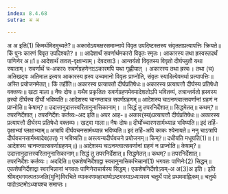 ```yaml
---
index: 8.4.68
sutra: अ अ

---
```

 अ अ इति(1) किमर्थमिदमुच्यते?॥ अकारोऽयमक्षरसमाम्नाये विवृत उपदिष्टस्तस्य संवृतताप्रत्यापत्तिः क्रियते॥ किं पुनः कारणं विवृत उपदिश्यते?॥ ॥ आदेशार्थं सवर्णार्थमकारो विवृतः स्मृतः। आकारस्य तथा ह्रस्वस्तदर्थं पाणिनेर अ॥1॥ आदेशार्थं तावत्-वृक्षाभ्याम्। देवदत्ता3। आन्तर्यतो विवृतस्य विवृतो दीर्घप्लुतौ यथा स्याताम्। सवर्णार्थं च-अकारः सवर्णग्रहणेनाऽऽकारमपि यथा गृह्णीयात् । अकारस्य तथा ह्रस्वः। तथा (च) अतिखट्वः अतिमाल इत्यत्र आकारस्य ह्रस्व उच्यमानो विवृतः प्राप्नोति, संवृतः स्यादित्येवमर्था प्रत्यापत्तिः॥ अस्ति प्रयोजनमेतत्। किं तर्हीति॥ अकारस्य प्रत्यापत्तौ दीर्घप्रतिषेधः॥ अकारस्य प्रत्यापत्तौ दीर्घस्य प्रतिषेधो वक्तव्यः॥ खटा माला॥ नैषः दोषः॥ यथैव प्रकृतितः सवर्णग्रहणमेवमादेशतोऽपि भवितव्यं, तत्रान्तर्यतो ह्रस्वस्य ह्रस्वो दीर्घस्य दीर्घो भविष्यति॥ आदेशस्य चानण्तावन्न सवर्णग्रहणम्॥ आदेशस्य चाऽनण्त्वात्सवर्णानां ग्रहणं न प्राप्नोति॥ केषाम्?॥ उदात्तानुदात्तस्वरितानुनासिकानाम्। ॥ सिद्धं तु तपरनिर्देशात्॥ सिद्धमेतत्॥ कथम्?॥ तपरनिर्देशात्। तपरनिर्देशः कर्तव्यः-अद इति॥ अपर आह-॥ अकार(स्य)प्रत्यापत्तौ दीर्घप्रतिषेधः॥ अकारस्य प्रत्यापत्तौ दीर्घस्य प्रतिषेधो वक्तव्यः। खट्वा माला॥ नैषः दोषः॥ दीर्घोच्चारणसार्मथ्यान्न भविष्यति॥ इदं तर्हि-वृक्षाभ्यां प्लक्षाभ्याम्॥ अत्रापि दीर्घवचनसार्मथ्यान्न भविष्यति॥ इदं तर्हि-अपि काकः श्येनायते॥ ननु चाऽत्रापि दीर्घवचनसार्मथ्यादेव(तत्) न भविष्यति॥ अस्त्यन्यदीर्घवचने प्रयोजनम्॥ किम्?॥ दधीयति मधूयति(1)॥ (॥ आदेशस्य चानण्त्वात्सवर्णाग्रहणम्॥)॥ आदेशस्य चाऽनण्त्वात्सवर्णानां ग्रहणं न प्राप्नोति॥ केषाम्?॥ उदात्तानुदात्तस्वरितानुनासिकानाम्॥ सिद्धं तु तपरनिर्देशात्॥ सिद्धमेतत्॥ कथम्?॥ तपरनिर्देशात्। तपरनिर्देशः कर्तव्यः। अददिति॥ एकशेषनिर्देशाद्वा स्वरानुनासिकभिन्नानां(1) भगवतः पाणिनेः(2) सिद्धम्॥ एकशेषनिर्देशाद्वा स्वरभिन्नानां भगवतः पाणिनेराचार्यस्य सिद्धम्। एकशेषनिर्देशोऽयम्-अ अ(3)अ इति। इति श्रीमद्भगवत्पतञ्जलि(मुनि)विरचिते व्याकरणमहाभाष्येऽष्टमस्याऽध्यायस्य चतुर्थे पादे प्रथममाह्निकम्॥ चतुर्थः पादोऽष्टमोऽध्यायश्च समाप्तः। 